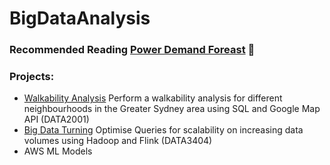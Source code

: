 # BigDataAnalysis

### Recommended Reading [Power Demand Foreast](../master/MachineLearningTimeSeries/Report.pdf) 🙂


### Projects:
- [Walkability Analysis](../master/WalkabilityAnalysis/report.pdf) Perform a walkability analysis for different neighbourhoods in the Greater Sydney area using SQL and Google Map API (DATA2001)
- [Big Data Turning](../master/BigDataTuningFlink/Final-DATA3404-Report.pdf) Optimise Queries for scalability on increasing data volumes using Hadoop and Flink (DATA3404)
- AWS ML Models
